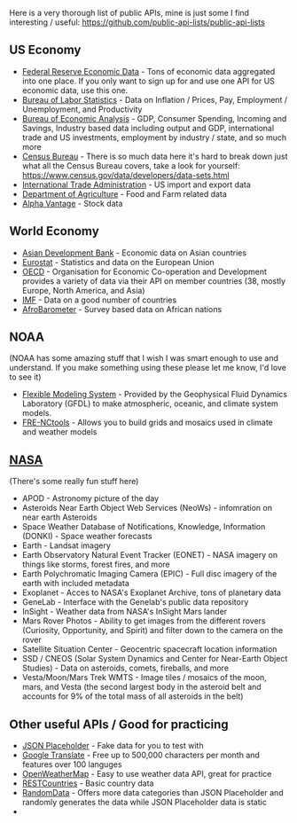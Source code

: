 Here is a very thorough list of public APIs, mine is just some I find interesting / useful: https://github.com/public-api-lists/public-api-lists

## US Economy
- [Federal Reserve Economic Data](https://fred.stlouisfed.org/docs/api/fred/) - Tons of economic data aggregated into one place. If you only want to sign up for and use one API for US economic data, use this one.
- [Bureau of Labor Statistics](https://www.bls.gov/developers/home.htm) - Data on Inflation / Prices, Pay, Employment / Unemployment, and Productivity
- [Bureau of Economic Analysis](https://apps.bea.gov/API/signup/) - GDP, Consumer Spending, Incoming and Savings, Industry based data including output and GDP, international trade and US investments, employment by industry / state, and so much more
- [Census Bureau](https://www.census.gov/data/developers.html) - There is so much data here it's hard to break down just what all the Census Bureau covers, take a look for yourself: https://www.census.gov/data/developers/data-sets.html
- [International Trade Administration](https://developer.trade.gov/apis) - US import and export data
- [Department of Agriculture](https://www.ers.usda.gov/developer/data-apis/arms-data-api/) - Food and Farm related data
- [Alpha Vantage](https://www.alphavantage.co/) - Stock data

## World Economy
- [Asian Development Bank](https://kidb.adb.org/api/) - Economic data on Asian countries
- [Eurostat](https://ec.europa.eu/eurostat/web/main/data/web-services) - Statistics and data on the European Union
- [OECD](https://data.oecd.org/api/) - Organisation for Economic Co-operation and Development provides a variety of data via their API on member countries (38, mostly Europe, North America, and Asia)
- [IMF](https://datahelp.imf.org/knowledgebase/articles/630877-data-services) - Data on a good number of countries
- [AfroBarometer](https://www.afrobarometer.org/data/) - Survey based data on African nations

## NOAA
(NOAA has some amazing stuff that I wish I was smart enough to use and understand. If you make something using these please let me know, I'd love to see it)
- [Flexible Modeling System](https://github.com/NOAA-GFDL/FMS) - Provided by the Geophysical Fluid Dynamics Laboratory (GFDL) to make atmospheric, oceanic, and climate system models.
- [FRE-NCtools](https://github.com/NOAA-GFDL/FRE-NCtools) - Allows you to build grids and mosaics used in climate and weather models

## [NASA](https://api.nasa.gov/)
(There's some really fun stuff here)
- APOD - Astronomy picture of the day
- Asteroids Near Earth Object Web Services (NeoWs) - infomration on near earth Asteroids
- Space Weather Database of Notifications, Knowledge, Information (DONKI) - Space weather forecasts
- Earth - Landsat imagery
- Earth Observatory Natural Event Tracker (EONET) - NASA imagery on things like storms, forest fires, and more
- Earth Polychromatic Imaging Camera (EPIC) - Full disc imagery of the earth with included metadata
- Exoplanet - Acces to NASA's Exoplanet Archive, tons of planetary data
- GeneLab - Interface with the Genelab's public data repository
- InSight - Weather data from NASA's InSight Mars lander 
- Mars Rover Photos - Ability to get images from the different rovers (Curiosity, Opportunity, and Spirit) and filter down to the camera on the rover
- Satellite Situation Center - Geocentric spacecraft location information
- SSD / CNEOS (Solar System Dynamics and Center for Near-Earth Object Studies) - Data on asteroids, comets, fireballs, and more
- Vesta/Moon/Mars Trek WMTS - Image tiles / mosaics of the moon, mars, and Vesta (the second largest body in the asteroid belt and accounts for 9% of the total mass of all asteroids in the belt)

## Other useful APIs / Good for practicing
- [JSON Placeholder](https://jsonplaceholder.typicode.com/) - Fake data for you to test with
- [Google Translate](https://cloud.google.com/translate/docs/) - Free up to 500,000 characters per month and features over 100 languges
- [OpenWeatherMap](https://openweathermap.org/api) - Easy to use weather data API, great for practice
- [RESTCountries](https://restcountries.com/) - Basic country data
- [RandomData](https://random-data-api.com/) - Offers more data categories than JSON Placeholder and randomly generates the data while JSON Placeholder data is static
- 
